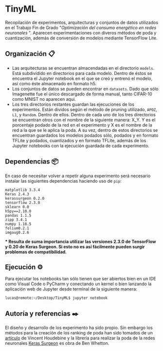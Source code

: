 # TinyML

Recopilación de experimentos, arquitecturas y conjuntos de datos utilizados en el Trabajo Fin de Grado "<i>Optimización del consumo energético en redes neuronales </i>". Aparecen experimentaciones con diveros métodos de poda y cuantización, además de conversión de modelos mediante TensorFlow Lite.

## Organización 📋

  - Las arquitecturas se encuentran almacendadas en el directorio `models`. Está subdividido en directorios para cada modelo. Dentro de éstos se encuentra el Jupyter notebook en el que se creó y entrenó el modelo, así como éste almacenado en formato h5.
  - Los conjuntos de datos se pueden encontrar en `datasets`. Dado que sólo Imagenette fue el único descargado de forma manual, tanto CIFAR-10 como MNIST no aparecen aqui.
  - Los tres directorios restantes guardan las ejecuciones de los experimentos. Están dividos según el método de pruning utilizado, `APOZ`, `L1`, y `Random`. Dentro de ellos. Dentro de cada uno de los tres directorios se encuentran otros con el nombre de la siguiente manera: X_Y. Y es el porcentaje podado de la red en el experimento y X es el nombre de la red a la que se le aplica la poda. A su vez, dentro de estos directorios se encuentran guardados los modelos podados sólo, podados y en formato TFLite y podados, cuantizados y en formato TFLite, además de los Jupyter notebooks con la ejecución guardada de cada experimento.
  
## Dependencias 📦

En caso de necesitar volver a repetir alguna experimento será necesario instalar las siguientes dependencias haciendo uso de `pip`:
```
matplotlib 3.3.4
Keras 2.4.3
kerassurgeon 0.2.0
tensorflow 2.3.0
sklearn 0.0
h5py==2.10.0
pandas 1.1.5
zipp 3.4.1
numpy 1.18.5
folium0.2.1
imgaug0.2.6
```
<strong>* Resulta de suma importancia utilizar las versiones 2.3.0 de TensorFlow y 0.20 de Keras Surgeon. Si esto no es así fácilmente pueden surgir problemas de compatibilidad.</strong>

## Ejecución ⚙️

Para ejecutar los notebooks tan sólo tienen que ser abiertos bien en un IDE como Visual Code o PyCharm y conectando un kernel o bien lanzando la aplicación web de Jupyter desde terminal de la siguiente manera:
```
lucas@remote:~/Desktop/TinyML$ jupyter notebook
```

## Autoría y referencias ✒️

El diseño y desarrollo de los experimento ha sido propio. Sin embargo los métodos para la creación de los ranking de poda han sido tomados de un <a href=https://blog.dataiku.com/making-neural-networks-smaller-for-better-deployment-solving-the-size-problem-of-cnns-using-network-pruning-with-keras>artículo<a> de Vincent Houdebine y la librería para realizar la poda de la redes neuronales <a href=https://github.com/BenWhetton/keras-surgeon>Keras Surgeon</a> es obra de Ben Whetton.

  
  
